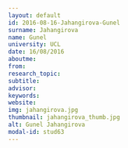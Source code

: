 ```yaml
---
layout: default 
id: 2016-08-16-Jahangirova-Gunel
surname: Jahangirova
name: Gunel
university: UCL
date: 16/08/2016
aboutme: 
from: 
research_topic: 
subtitle: 
advisor: 
keywords: 
website: 
img: jahangirova.jpg
thumbnail: jahangirova_thumb.jpg
alt: Gunel Jahangirova
modal-id: stud63
---
```


